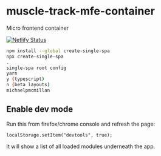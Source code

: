 # muscle-track-mfe-container

Micro frontend container

[![Netlify Status](https://api.netlify.com/api/v1/badges/39f4a3d2-46a1-4843-b45e-0fa650a693f7/deploy-status)](https://app.netlify.com/sites/infallible-kowalevski-5ea2d1/deploys)

```bash
npm install --global create-single-spa
npx create-single-spa
.
single-spa root config
yarn
y (typescript)
n (beta layouts)
michaelpmcmillan
```

## Enable dev mode

Run this from firefox/chrome console and refresh the page:

```
localStorage.setItem("devtools", true);
```

It will show a list of all loaded modules underneath the app.
